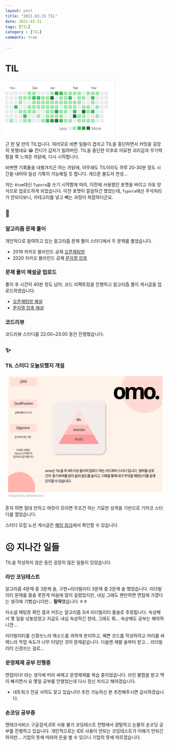 ```yaml
---
layout: post
title: "2021.03.31 TIL"
date: 2021-03-31
tags: [TIL]
category : [TIL]
comments: true

---
```




# TIL

![image-20210331213438408](image-20210331213438408.png)

근 한 달 만의 TIL입니다. 여러모로 바쁜 일들이 겹치고 TIL을 중단하면서 커밋을 굉장히 못했네요 😂 잔디가 갑자기 밀려버린. TIL을 중단한 이후로 미묘한 괴리감과 무기력함을 쭉 느껴온 까닭에, 다시 시작합니다.

바쁘면 기록물을 내팽겨치곤 하는 까닭에, 아무래도 TIL이라도 하루 20-30분 정도 시간을 내어야 일상 기록이 가능해질 듯 합니다. 게으른 불도저 천성... 

저는 `Atom`대신  `Typora`를 쓰기 시작함에 따라, 이전에 사용했던 포맷을 버리고 자유 양식으로 업로드하게 되었습니다. 이전 포맷이 깔끔하긴 했었는데, `Typora`에선 주석처리가 안되다보니, 카테고리를 넣고 빼는 과정이 복잡하더군요.



## 🎉

### 알고리즘 문제 풀이

개인적으로 참여하고 있는 알고리즘 문제 풀이 스터디에서 두 문제를 풀었습니다.

- 2019 카카오 블라인드 공채 [오픈채팅방](https://programmers.co.kr/learn/courses/30/lessons/42888)
- 2020 카카오 블라인드 공채 [문자열 압축](https://programmers.co.kr/learn/courses/30/lessons/60057)

### 문제 풀이 해설글 업로드

풀이 후 시간이 40분 정도 남아, 코드 리팩토링을 진행하고 알고리즘 풀이 게시글을 업로드하였습니다.

- [오픈채팅방 해설](https://joomal.github.io//210331cp1/)
- [문자열 압축 해설](https://joomal.github.io//210331cp2/)

### 코드리뷰

코드리뷰 스터디를 22:00~23:00 동안 진행했습니다.



## ✨

### TIL 스터디 오늘모했지 개설

![image-20210331214011469](image-20210331214011469.png)

혼자 하면 절대 안하고 여럿이 모이면 무조건 하는 기묘한 성격을 기반으로 기어코 스터디를 열었습니다.

스터디 모집 노션 게시글은 [해당 링크](https://www.notion.so/yelin1122/TIL-Today-I-Learned-omo-9093be2d2b59483f97b28660fcbfb71b)에서 확인할 수 있습니다.



# ☹ 지나간 일들

TIL을 작성하지 않은 동안 굉장히 많은 일들이 있었습니다.

### 라인 코딩테스트

알고리즘 4문제 중 3문제 솔, 구현+리더빌리티 3문제 중 2문제 솔 했었습니다. 리더빌리티 문제를 올솔 못한게 마음에 많이 걸렸었지만, 내심 그래도 왠만하면 면접에 가겠다는 생각에 기뻤습니다만... **탈락**했습니다 ㅎㅎ

자소설 채팅창 확인 결과 커트는 알고리즘 3/4 리더빌리티 올솔로 추정됩니다. 속상해서 몇 일을 넋놓았었고 지금도 내심 속상하긴 한데, 그래도 뭐... 속상해도 공부는 해야하니깐... 

리더빌리티를 신경쓰느라 메소드를 과하게 분리하고, 예쁜 코드를 작성하려고 머리를 싸매느라 작업 속도가 너무 더뎠던 것이 문제같습니다. 다음엔 제발 솔부터 받고... 리더빌리티 신경쓰는 걸로...

### 운영체제 공부 진행중

면접이다! 라는 생각에 머리 싸매고 운영체제를 복습 중이었습니다. 라인 불합을 받고 맥이 빠지면서 요 몇일 공부를 안했었는데 다시 정신 차리고 해야겠습니다.

- 네트워크 전공 서적도 찾고 있습니다! 추천 가능하신 분 추천해주시면 감사하겠습니다.

### 손코딩 공부중

엔테크서비스 구글검색,IDE 사용 불가 코딩테스트 전형에서 광탈하고 눈물의 손코딩 공부를 진행하고 있습니다. 개인적으로는 IDE 사용이 안되는 코딩테스트가 이해가 안되긴 하지만... 기업의 뜻에 따라야 돈을 벌 수 있으니 기업의 뜻에 따르겠습니다.

